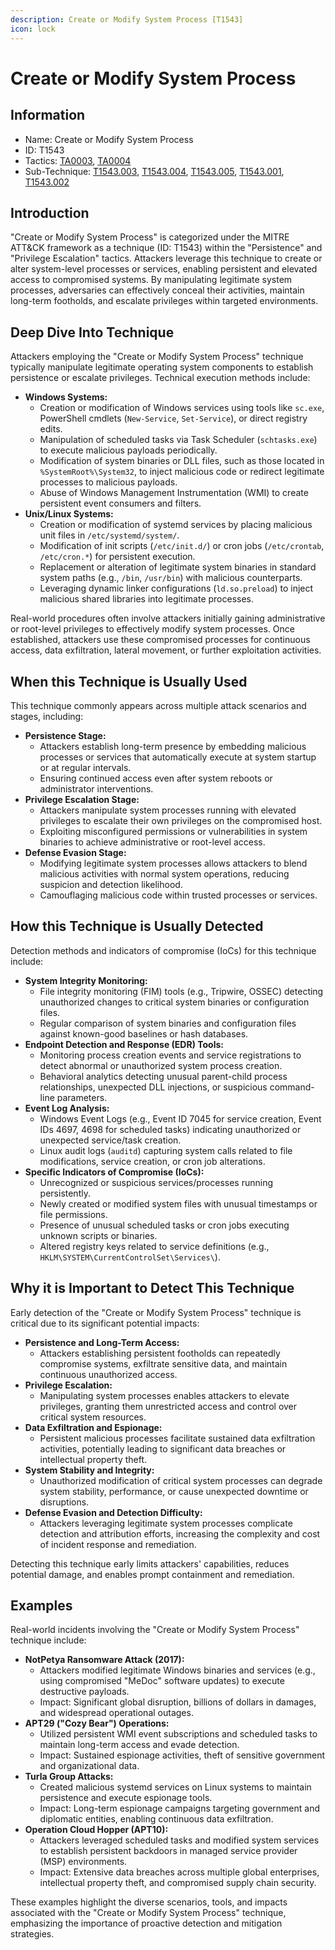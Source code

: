 ```yaml
---
description: Create or Modify System Process [T1543]
icon: lock
---
```


# Create or Modify System Process

## Information

* Name: Create or Modify System Process
* ID: T1543
* Tactics: [TA0003](../../ta0003/), [TA0004](../)
* Sub-Technique: [T1543.003](t1543.003.md), [T1543.004](t1543.004.md), [T1543.005](t1543.005.md), [T1543.001](t1543.001.md), [T1543.002](t1543.002.md)

## Introduction

"Create or Modify System Process" is categorized under the MITRE ATT\&CK framework as a technique (ID: T1543) within the "Persistence" and "Privilege Escalation" tactics. Attackers leverage this technique to create or alter system-level processes or services, enabling persistent and elevated access to compromised systems. By manipulating legitimate system processes, adversaries can effectively conceal their activities, maintain long-term footholds, and escalate privileges within targeted environments.

## Deep Dive Into Technique

Attackers employing the "Create or Modify System Process" technique typically manipulate legitimate operating system components to establish persistence or escalate privileges. Technical execution methods include:

* **Windows Systems:**
  * Creation or modification of Windows services using tools like `sc.exe`, PowerShell cmdlets (`New-Service`, `Set-Service`), or direct registry edits.
  * Manipulation of scheduled tasks via Task Scheduler (`schtasks.exe`) to execute malicious payloads periodically.
  * Modification of system binaries or DLL files, such as those located in `%SystemRoot%\System32`, to inject malicious code or redirect legitimate processes to malicious payloads.
  * Abuse of Windows Management Instrumentation (WMI) to create persistent event consumers and filters.
* **Unix/Linux Systems:**
  * Creation or modification of systemd services by placing malicious unit files in `/etc/systemd/system/`.
  * Modification of init scripts (`/etc/init.d/`) or cron jobs (`/etc/crontab`, `/etc/cron.*`) for persistent execution.
  * Replacement or alteration of legitimate system binaries in standard system paths (e.g., `/bin`, `/usr/bin`) with malicious counterparts.
  * Leveraging dynamic linker configurations (`ld.so.preload`) to inject malicious shared libraries into legitimate processes.

Real-world procedures often involve attackers initially gaining administrative or root-level privileges to effectively modify system processes. Once established, attackers use these compromised processes for continuous access, data exfiltration, lateral movement, or further exploitation activities.

## When this Technique is Usually Used

This technique commonly appears across multiple attack scenarios and stages, including:

* **Persistence Stage:**
  * Attackers establish long-term presence by embedding malicious processes or services that automatically execute at system startup or at regular intervals.
  * Ensuring continued access even after system reboots or administrator interventions.
* **Privilege Escalation Stage:**
  * Attackers manipulate system processes running with elevated privileges to escalate their own privileges on the compromised host.
  * Exploiting misconfigured permissions or vulnerabilities in system binaries to achieve administrative or root-level access.
* **Defense Evasion Stage:**
  * Modifying legitimate system processes allows attackers to blend malicious activities with normal system operations, reducing suspicion and detection likelihood.
  * Camouflaging malicious code within trusted processes or services.

## How this Technique is Usually Detected

Detection methods and indicators of compromise (IoCs) for this technique include:

* **System Integrity Monitoring:**
  * File integrity monitoring (FIM) tools (e.g., Tripwire, OSSEC) detecting unauthorized changes to critical system binaries or configuration files.
  * Regular comparison of system binaries and configuration files against known-good baselines or hash databases.
* **Endpoint Detection and Response (EDR) Tools:**
  * Monitoring process creation events and service registrations to detect abnormal or unauthorized system process creation.
  * Behavioral analytics detecting unusual parent-child process relationships, unexpected DLL injections, or suspicious command-line parameters.
* **Event Log Analysis:**
  * Windows Event Logs (e.g., Event ID 7045 for service creation, Event IDs 4697, 4698 for scheduled tasks) indicating unauthorized or unexpected service/task creation.
  * Linux audit logs (`auditd`) capturing system calls related to file modifications, service creation, or cron job alterations.
* **Specific Indicators of Compromise (IoCs):**
  * Unrecognized or suspicious services/processes running persistently.
  * Newly created or modified system files with unusual timestamps or file permissions.
  * Presence of unusual scheduled tasks or cron jobs executing unknown scripts or binaries.
  * Altered registry keys related to service definitions (e.g., `HKLM\SYSTEM\CurrentControlSet\Services\`).

## Why it is Important to Detect This Technique

Early detection of the "Create or Modify System Process" technique is critical due to its significant potential impacts:

* **Persistence and Long-Term Access:**
  * Attackers establishing persistent footholds can repeatedly compromise systems, exfiltrate sensitive data, and maintain continuous unauthorized access.
* **Privilege Escalation:**
  * Manipulating system processes enables attackers to elevate privileges, granting them unrestricted access and control over critical system resources.
* **Data Exfiltration and Espionage:**
  * Persistent malicious processes facilitate sustained data exfiltration activities, potentially leading to significant data breaches or intellectual property theft.
* **System Stability and Integrity:**
  * Unauthorized modification of critical system processes can degrade system stability, performance, or cause unexpected downtime or disruptions.
* **Defense Evasion and Detection Difficulty:**
  * Attackers leveraging legitimate system processes complicate detection and attribution efforts, increasing the complexity and cost of incident response and remediation.

Detecting this technique early limits attackers' capabilities, reduces potential damage, and enables prompt containment and remediation.

## Examples

Real-world incidents involving the "Create or Modify System Process" technique include:

* **NotPetya Ransomware Attack (2017):**
  * Attackers modified legitimate Windows binaries and services (e.g., using compromised "MeDoc" software updates) to execute destructive payloads.
  * Impact: Significant global disruption, billions of dollars in damages, and widespread operational outages.
* **APT29 ("Cozy Bear") Operations:**
  * Utilized persistent WMI event subscriptions and scheduled tasks to maintain long-term access and evade detection.
  * Impact: Sustained espionage activities, theft of sensitive government and organizational data.
* **Turla Group Attacks:**
  * Created malicious systemd services on Linux systems to maintain persistence and execute espionage tools.
  * Impact: Long-term espionage campaigns targeting government and diplomatic entities, enabling continuous data exfiltration.
* **Operation Cloud Hopper (APT10):**
  * Attackers leveraged scheduled tasks and modified system services to establish persistent backdoors in managed service provider (MSP) environments.
  * Impact: Extensive data breaches across multiple global enterprises, intellectual property theft, and compromised supply chain security.

These examples highlight the diverse scenarios, tools, and impacts associated with the "Create or Modify System Process" technique, emphasizing the importance of proactive detection and mitigation strategies.
